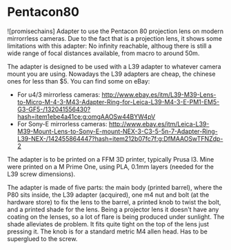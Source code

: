 # Pentacon80

![promisechains]
Adapter to use the Pentacon 80 projection lens on modern mirrorrless cameras.
Due to the fact that is a projection lens, it shows some limitations with this adapter: No infinity reachable, althoug
there is still a wide range of focal distances available, from macro to around 50m.

The adapter is designed to be used with a L39 adapter to whatever camera mount you are using. 
Nowadays the L39 adapters are cheap, the chinese ones for less than $5.
You can find some on eBay: 
- For u4/3 mirrorless cameras: http://www.ebay.es/itm/L39-M39-Lens-to-Micro-M-4-3-M43-Adapter-Ring-for-Leica-L39-M4-3-E-PM1-EM5-G3-GF5-/132041556430?hash=item1ebe4a41ce:g:omgAAOSw44BYW4pV
- For Sony-E mirrorless cameras: http://www.ebay.es/itm/Leica-L39-M39-Mount-Lens-to-Sony-E-mount-NEX-3-C3-5-5n-7-Adapter-Ring-L39-NEX-/142455864447?hash=item212b07fc7f:g:DfMAAOSwTFNZdp-2

The adapter is to be printed on a FFM 3D printer, typically Prusa I3.
Mine were printed on a M Prime One, using PLA, 0.1mm layers (needed for the L39 screw dimensions).

The adapter is made of five parts: the main body (printed barrel), where the P80 sits inside, 
the L39 adapter (acquired), one m4 nut and bolt (at the hardware store) to fix the lens to 
the barrel, a printed knob to twist the bolt, and a printed shade for the lens.
Being a projector lens it doesn't have any coating on the lenses, so a lot of flare
is being produced under sunlight. The shade alleviates de problem. It fits quite tight on the top of the lens just pressing it.
The knob is for a standard metric M4 allen head. Has to be superglued to the screw.


